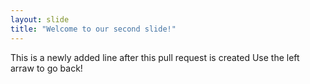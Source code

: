```yaml
---
layout: slide
title: "Welcome to our second slide!"
---
```

This is a newly added line after this pull request is created
Use the left arraw to go back!
